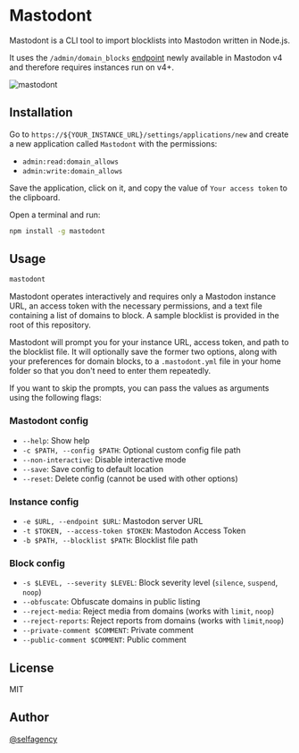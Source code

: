 # Mastodont

Mastodont is a CLI tool to import blocklists into Mastodon written in Node.js.

It uses the `/admin/domain_blocks` [endpoint](https://docs.joinmastodon.org/methods/admin/domain_blocks/#create) newly
available in Mastodon v4 and therefore requires instances run on v4+.

![mastodont](https://user-images.githubusercontent.com/2541728/203543918-469deec7-6c54-4dd2-b13b-06e5ab5350ce.png)

## Installation

Go to `https://${YOUR_INSTANCE_URL}/settings/applications/new` and create a new application called `Mastodont` with the
permissions:

- `admin:read:domain_allows`
- `admin:write:domain_allows`

Save the application, click on it, and copy the value of `Your access token` to the clipboard.

Open a terminal and run:

```bash
npm install -g mastodont
```

## Usage

```bash
mastodont
```

Mastodont operates interactively and requires only a Mastodon instance URL, an access token with the necessary
permissions, and a text file containing a list of domains to block. A sample blocklist is provided in the root of this
repository.

Mastodont will prompt you for your instance URL, access token, and path to the blocklist file. It will optionally save
the former two options, along with your preferences for domain blocks, to a `.mastodont.yml` file in your home folder so
that you don't need to enter them repeatedly.

If you want to skip the prompts, you can pass the values as arguments using the following flags:

### Mastodont config

- `--help`: Show help
- `-c $PATH, --config $PATH`: Optional custom config file path
- `--non-interactive`: Disable interactive mode
- `--save`: Save config to default location
- `--reset`: Delete config (cannot be used with other options)

### Instance config

- `-e $URL, --endpoint $URL`: Mastodon server URL
- `-t $TOKEN, --access-token $TOKEN`: Mastodon Access Token
- `-b $PATH, --blocklist $PATH`: Blocklist file path

### Block config

- `-s $LEVEL, --severity $LEVEL`: Block severity level (`silence`, `suspend`, `noop`)
- `--obfuscate`: Obfuscate domains in public listing
- `--reject-media`: Reject media from domains (works with `limit`, `noop`)
- `--reject-reports`: Reject reports from domains (works with `limit`,`noop`)
- `--private-comment $COMMENT`: Private comment
- `--public-comment $COMMENT`: Public comment

## License

MIT

## Author

[@selfagency](https://kibitz.cloud/@selfagency)
